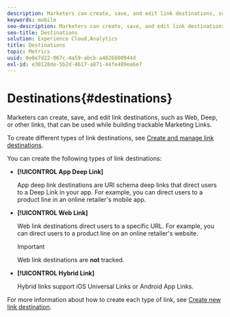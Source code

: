 ```yaml
---
description: Marketers can create, save, and edit link destinations, such as web, deep, or other links, that can be used while building trackable Marketing Links.
keywords: mobile
seo-description: Marketers can create, save, and edit link destinations, such as web, deep, or other links, that can be used while building trackable Marketing Links.
seo-title: Destinations
solution: Experience Cloud,Analytics
title: Destinations
topic: Metrics
uuid: 0e0e7d22-067c-4a59-abcb-a4826800944d
exl-id: e30128de-5b2d-4617-a871-44fe489ea6e7
---
```

# Destinations{#destinations}

Marketers can create, save, and edit link destinations, such as Web, Deep, or other links, that can be used while building trackable Marketing Links.

To create different types of link destinations, see [Create and manage link destinations](/help/using/acquisition-main/c-manage-link-destinations/c-manage-link-destinations.md).

You can create the following types of link destinations:

* **[!UICONTROL App Deep Link]**

  App deep link destinations are URI schema deep links that direct users to a Deep Link in your app. For example, you can direct users to a product line in an online retailer's mobile app.

* **[!UICONTROL Web Link]**

    Web link destinations direct users to a specific URL. For example, you can direct users to a product line on an online retailer's website.  

    >[!IMPORTANT]
    >
    >Web link destinations are **not** tracked.

* **[!UICONTROL Hybrid Link]**

    Hybrid links support iOS Universal Links or Android App Links.

For more information about how to create each type of link, see [Create new link destination](/help/using/acquisition-main/c-manage-link-destinations/t-create-new-app-deep-link-destination.md).

